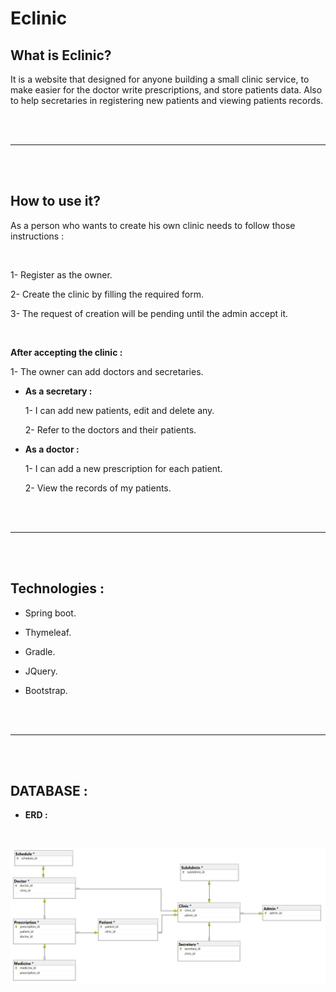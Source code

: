# Eclinic


## What is Eclinic? 

It is a website that designed for anyone building a small clinic service, to make easier for the doctor write prescriptions, and store patients data. Also to help secretaries in registering new patients and viewing patients records.

<br>
<br>
<hr>
<br>
<br>

## How to use it? 

As a person who wants to create his own clinic needs to follow those instructions : 

<br>

  1- Register as the owner.

  2- Create the clinic by filling the required form. 

  3- The request of creation will be pending until the admin accept it. 
  
  <br>

  **After accepting the clinic :**

  1- The owner can add doctors and secretaries.

  * **As a secretary :** 

    1- I can add new patients, edit and delete any.

	2- Refer to the doctors and their patients.

  * **As a doctor :** 

    1- I can add a new prescription for each patient.

	2- View the records of my patients.

<br>
<br>
<hr>
<br>
<br>

## Technologies :

  - Spring boot.

  - Thymeleaf.

  - Gradle.

  - JQuery.

  - Bootstrap.

<br>
<br>
<hr>
<br>
<br>

## DATABASE :

   - **ERD :**
   
   <br>
   
   
   ![!](./ERD-Eclinic.png) 

    
